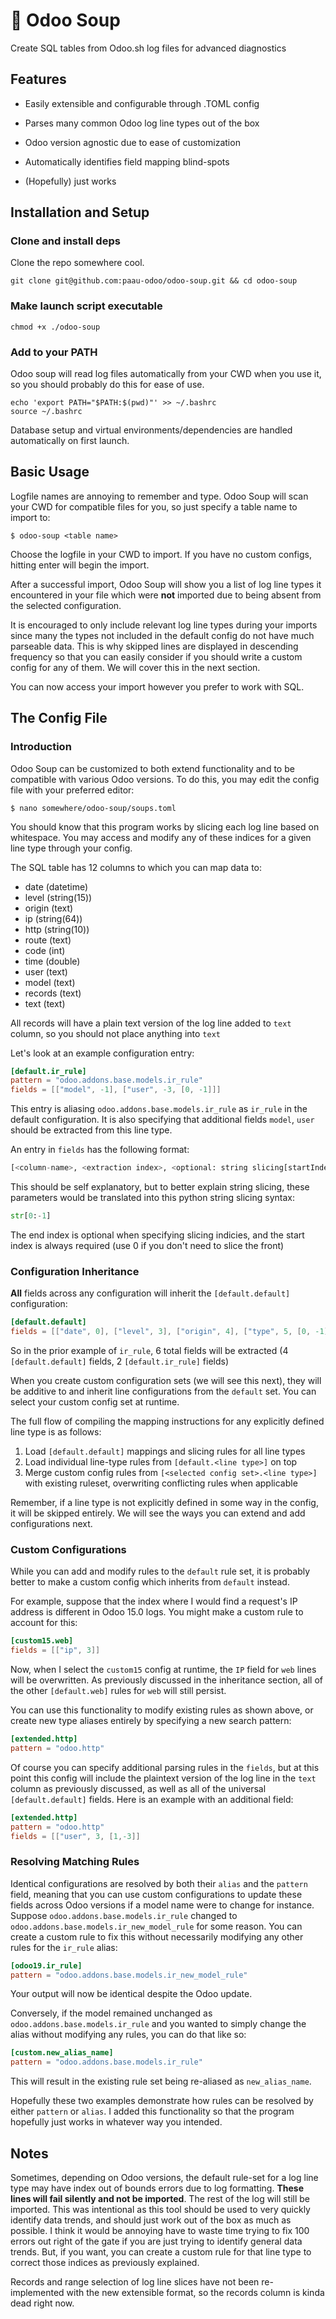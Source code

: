 # 🍲 Odoo Soup

Create SQL tables from Odoo.sh log files for advanced diagnostics

## Features

- Easily extensible and configurable through .TOML config

- Parses many common Odoo log line types out of the box

- Odoo version agnostic due to ease of customization

- Automatically identifies field mapping blind-spots

- (Hopefully) just works

## Installation and Setup

### Clone and install deps

Clone the repo somewhere cool.
```shell
git clone git@github.com:paau-odoo/odoo-soup.git && cd odoo-soup
```

### Make launch script executable
```shell
chmod +x ./odoo-soup
```

### Add to your PATH
Odoo soup will read log files automatically from your CWD when you use it, so you should probably do this for ease of use.
```shell
echo 'export PATH="$PATH:$(pwd)"' >> ~/.bashrc
source ~/.bashrc
```

Database setup and virtual environments/dependencies are handled automatically on first launch.



## Basic Usage

Logfile names are annoying to remember and type. Odoo Soup will scan your CWD for compatible files for you, so just specify a table name to import to:
```shell
$ odoo-soup <table name>
```

Choose the logfile in your CWD to import. If you have no custom configs, hitting enter will begin the import.

<SCREENSHOT>

After a successful import, Odoo Soup will show you a list of log line types it encountered in your file which were **not** imported due to being absent from the selected configuration. 

<SCREENSHOT>

It is encouraged to only include relevant log line types during your imports since many the types not included in the default config do not have much parseable data. This is why skipped lines are displayed in descending frequency so that you can easily consider if you should write a custom config for any of them. We will cover this in the next section.

You can now access your import however you prefer to work with SQL.

## The Config File

### Introduction
Odoo Soup can be customized to both extend functionality and to be compatible with various Odoo versions. To do this, you may edit the config file with your preferred editor:
```shell
$ nano somewhere/odoo-soup/soups.toml
```

You should know that this program works by slicing each log line based on whitespace. You may access and modify any of these indices for a given line type through your config.

The SQL table has 12 columns to which you can map data to:

- date (datetime)
- level (string(15))
- origin (text)
- ip (string(64))
- http (string(10))
- route (text)
- code (int)
- time (double)
- user (text)
- model (text)
- records (text)
- text (text)

All records will have a plain text version of the log line added to `text` column, so you should not place anything into `text`

Let's look at an example configuration entry:
```toml
[default.ir_rule]
pattern = "odoo.addons.base.models.ir_rule"
fields = [["model", -1], ["user", -3, [0, -1]]]
```

This entry is aliasing `odoo.addons.base.models.ir_rule` as `ir_rule` in the default configuration.
It is also specifying that additional fields `model`, `user` should be extracted from this line type.

An entry in `fields` has the following format:
```python
[<column-name>, <extraction index>, <optional: string slicing[startIndex, endIndex]>]
```

This should be self explanatory, but to better explain string slicing, these parameters would be translated into this python string slicing syntax:
```python
str[0:-1]
```
The end index is optional when specifying slicing indicies, and the start index is always required (use 0 if you don't need to slice the front)

### Configuration Inheritance
**All** fields across any configuration will inherit the `[default.default]` configuration:

```toml
[default.default]
fields = [["date", 0], ["level", 3], ["origin", 4], ["type", 5, [0, -1]]]
```

So in the prior example of `ir_rule`, 6 total fields will be extracted (4 `[default.default]` fields, 2 `[default.ir_rule]` fields)

When you create custom configuration sets (we will see this next), they will be additive to and inherit line configurations from the `default` set. You can select your custom config set at runtime.

The full flow of compiling the mapping instructions for any explicitly defined line type is as follows:

1. Load `[default.default]` mappings and slicing rules for all line types
2. Load individual line-type rules from `[default.<line type>]` on top
3. Merge custom config rules from `[<selected config set>.<line type>]` with existing ruleset, overwriting conflicting rules when applicable

Remember, if a line type is not explicitly defined in some way in the config, it will be skipped entirely. We will see the ways you can extend and add configurations next.

### Custom Configurations
While you can add and modify rules to the `default` rule set, it is probably better to make a custom config which inherits from `default` instead.

For example, suppose that the index where I would find a request's IP address is different in Odoo 15.0 logs. You might make a custom rule to account for this:

```toml
[custom15.web]
fields = [["ip", 3]]
```

Now, when I select the `custom15` config at runtime, the `IP` field for `web` lines will be overwritten. As previously discussed in the inheritance section, all of the other `[default.web]` rules for `web` will still persist.

You can use this functionality to modify existing rules as shown above, or create new type aliases entirely by specifying a new search pattern:

```toml
[extended.http]
pattern = "odoo.http"
```

Of course you can specify additional parsing rules in the `fields`, but at this point this config will include the plaintext version of the log line in the `text` column as previously discussed, as well as all of the universal `[default.default]` fields. Here is an example with an additional field:

```toml
[extended.http]
pattern = "odoo.http"
fields = [["user", 3, [1,-3]]
```

### Resolving Matching Rules
Identical configurations are resolved by both their `alias` and the `pattern` field, meaning that you can use custom configurations to update these fields across Odoo versions if a model name were to change for instance. Suppose `odoo.addons.base.models.ir_rule` changed to `odoo.addons.base.models.ir_new_model_rule` for some reason. You can create a custom rule to fix this without necessarily modifying any other rules for the `ir_rule` alias:

```toml
[odoo19.ir_rule]
pattern = "odoo.addons.base.models.ir_new_model_rule"
```

Your output will now be identical despite the Odoo update.

Conversely, if the model remained unchanged as `odoo.addons.base.models.ir_rule` and you wanted to simply change the alias without modifying any rules, you can do that like so:
```toml
[custom.new_alias_name]
pattern = "odoo.addons.base.models.ir_rule"
```

This will result in the existing rule set being re-aliased as `new_alias_name`.

Hopefully these two examples demonstrate how rules can be resolved by either `pattern` or `alias`. I added this functionality so that the program hopefully just works in whatever way you intended.

## Notes
Sometimes, depending on Odoo versions, the default rule-set for a log line type may have index out of bounds errors due to log formatting. **These lines will fail silently and not be imported**. The rest of the log will still be imported. This was intentional as this tool should be used to very quickly identify data trends, and should just work out of the box as much as possible. I think it would be annoying have to waste time trying to fix 100 errors out right of the gate if you are just trying to identify general data trends. But, if you want, you can create a custom rule for that line type to correct those indices as previously explained.

Records and range selection of log line slices have not been re-implemented with the new extensible format, so the records column is kinda dead right now.
